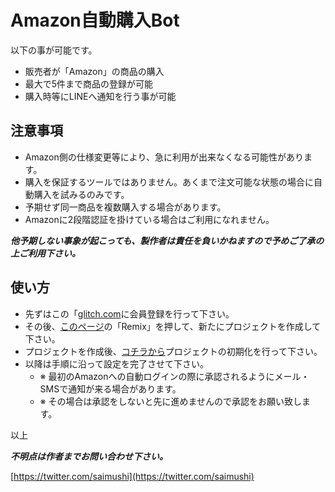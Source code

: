 # Amazon自動購入Bot

以下の事が可能です。

- 販売者が「Amazon」の商品の購入
- 最大で5件まで商品の登録が可能
- 購入時等にLINEへ通知を行う事が可能

## 注意事項

- Amazon側の仕様変更等により、急に利用が出来なくなる可能性があります。
- 購入を保証するツールではありません。あくまで注文可能な状態の場合に自動購入を試みるのみです。
- 予期せず同一商品を複数購入する場合があります。
- Amazonに2段階認証を掛けている場合はご利用になれません。

***他予期しない事象が起こっても、製作者は責任を負いかねますので予めご了承の上ご利用下さい。***


## 使い方

- 先ずはこの「[glitch.com](https://glitch.com/)に会員登録を行って下さい。
- その後、[このページ](https://glitch.com/~autobuy-4-amazon)の「Remix」を押して、新たにプロジェクトを作成して下さい。
- プロジェクトを作成後、[コチラから](./initialize)プロジェクトの初期化を行って下さい。
- 以降は手順に沿って設定を完了させて下さい。
  + ※ 最初のAmazonへの自動ログインの際に承認されるようにメール・SMSで通知が来る場合があります。
  + ※ その場合は承認をしないと先に進めませんので承認をお願い致します。

以上

***不明点は作者までお問い合わせ下さい。***

[https://twitter.com/saimushi](https://twitter.com/saimushi)
